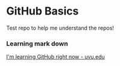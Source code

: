 # GitHub Basics
Test repo to help me understand the repos!

### Learning mark down

[I'm learning GitHub right now - uvu.edu](https://www.uvu.edu)

